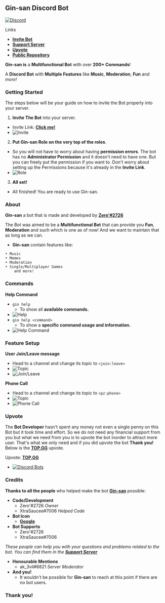 ## Gin-san Discord Bot
[![Discord](https://img.shields.io/discord/691741711814098994?color=7289da&label=discord&logo=discord&logoColor=white&style=for-the-badge)](https://discord.gg/ZsSx8XB)


Links
- **[Invite Bot](https://bit.ly/2NtdTWy)**
- **[Support Server](https://discord.gg/ZsSx8XB)**
- **[Upvote](https://top.gg/bot/524873335864033290)**
- **[Public Repository](https://github.com/Zeroo000/Project-Zero)**

**Gin-san is** a **Multifunctional Bot** with over **200+ Commands**!

A **Discord Bot** with **Multiple Features** like **Music**, **Moderation**, **Fun** and *more!*

### Getting Started
The steps below will be your guide on how to invite the Bot properly into your server.

1. **Invite The Bot** into your server.
- Invite Link: **[Click me!](https://bit.ly/2NtdTWy)**
- ![Invite](https://i.postimg.cc/nLt59MP2/Screenshot-2020-0821-051651.png)

2. **Put Gin-san Role on the very top of the roles**.
- So you will not have to worry about having **permission errors**. The bot has no **Administrator Permission** and it doesn't need to have one. But you can freely put the permission if you want to. Don't worry about setting up the Permissions because it's already in the **Invite Link**.
- ![Role](https://i.postimg.cc/mDkPYZcz/Screenshot-2020-0821-050921.png)

3. **All set!**
- All finished! You are ready to use Gin-san.

### About

**Gin-san** a bot that is made and developed by **[Zero'#2726](https://discord.gg/ZsSx8XB)**

The Bot was aimed to be a **Multifunctional Bot** that can provide you **Fun**, **Moderation** and such which is one as of now! And we want to maintain that as long as we can.
 
- **Gin-san** contain features like:
```
• Music
• Memes
• Moderation
• Single/Multiplayer Games
    and more!
```
### Commands
**Help Command**
- `gin help`
     - To show all **available commands.**
- ![Help](https://i.postimg.cc/SQ8ywzpQ/Screenshot-2020-0821-050301.png)
- `gin help <command>`
     - To show a **specific command usage and information.**
- ![Help Command](https://i.postimg.cc/vmpJz3Tr/Screenshot-2020-0821-050505.png)

### Feature Setup
**User Join/Leave message**
- Head to a channel and change its topic to `<join:leave>`
- ![Topic](https://i.postimg.cc/wTThWzSV/Screenshot-2020-0821-045816.png)
- ![Join/Leave](https://i.postimg.cc/GmG6qk0G/20200821-044927.png)

**Phone Call**
- Head to a channel and change its topic to `<pz:phone>`
- ![Topic](https://i.postimg.cc/CKynVp69/Screenshot-2020-0821-045845.png)
- ![Phone Call](https://i.postimg.cc/sxCTBLXL/Screenshot-2020-0821-045531.png)

### Upvote
The **Bot Developer** hasn't spent any money not even a single penny on this Bot but it took time and effort. So we do not need any financial support from you but what we need from you is to upvote the bot inorder to attract more user. That's what we only need and if you did upvote the bot **Thank you!**
Below is the **[TOP.GG](https://top.gg/bot/524873335864033290)** upvote.

Upvote: **[TOP.GG](https://top.gg/bot/524873335864033290)**
- [![Discord Bots](https://top.gg/api/widget/524873335864033290.svg)](https://top.gg/bot/524873335864033290)

### Credits

**Thanks to all the people** who helped make the bot **[Gin-san](https://bit.ly/34hcJqR)** possible:
- **Code/Development**
     - Zero'#2726 _Owner_
     - XtraSaucee#7006 _Helped Code_
- **Bot Icon**
     - **[Google](https://www.google.com)**
- **Bot Supports**
     - Zero'#2726
     - XtraSaucee#7006

_These people can help you with your questions and problems related to the bot. You can find them in the **[Support Server](https://discord.gg/ZsSx8XB)**_

- **Honourable Mentions**
     - ak_3vil#6821 _Server Moderator_
- **And you!**
     - It wouldn't be possible for **Gin-san** to reach at this point if there are no bot users. 

### Thank you!






